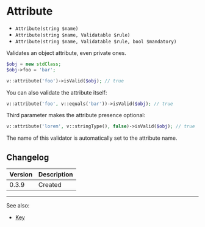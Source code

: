 # Attribute

- `Attribute(string $name)`
- `Attribute(string $name, Validatable $rule)`
- `Attribute(string $name, Validatable $rule, bool $mandatory)`

Validates an object attribute, even private ones.

```php
$obj = new stdClass;
$obj->foo = 'bar';

v::attribute('foo')->isValid($obj); // true
```

You can also validate the attribute itself:

```php
v::attribute('foo', v::equals('bar'))->isValid($obj); // true
```

Third parameter makes the attribute presence optional:

```php
v::attribute('lorem', v::stringType(), false)->isValid($obj); // true
```

The name of this validator is automatically set to the attribute name.

## Changelog

Version | Description
--------|-------------
  0.3.9 | Created

***
See also:

- [Key](Key.md)
